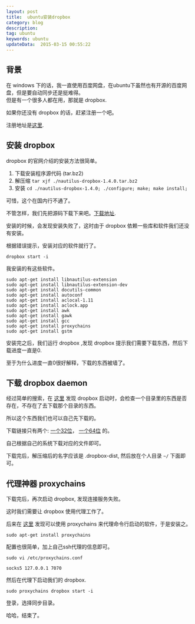 ```yaml
---  
layout: post  
title:  ubuntu安装dropbox
category: blog  
description: 
tag: ubuntu
keywords: ubuntu
updateData:  2015-03-15 00:55:22 
---
```


## 背景

在 windows 下的话，我一直使用百度网盘，在ubuntu下虽然也有开源的百度网盘，但是要自动同步还是挺难得。  
但是有一个很多人都在用，那就是 dropbox.  

如果你还没有 dropbox 的话，赶紧注册一个吧。  

注册地址是[这里][my-dropbox].  


## 安装 dropbox


dropbox 的官网介绍的安装方法很简单。  


1. 下载安装程序源代码 (tar.bz2)
2. 解压缩 `tar xjf ./nautilus-dropbox-1.4.0.tar.bz2`
3. 安装 `cd ./nautilus-dropbox-1.4.0; ./configure; make; make install;`


可惜，这个在国内行不通了。  


不管怎样，我们先把源码下载下来吧。[下载地址][nautilus-dropbox-1].    


安装的时候，会发现安装失败了，这时由于 dropbox 依赖一些库和软件我们还没有安装。  

根据错误提示，安装对应的软件就行了。  


```
dropbox start -i
```


我安装的有这些软件。  

```
sudo apt-get install libnautilus-extension
sudo apt-get install libnautilus-extension-dev 
sudo apt-get install docutils-common 
sudo apt-get install autoconf
sudo apt-get install aclocal-1.11
sudo apt-get install aclock.app 
sudo apt-get install awk
sudo apt-get install gawk
sudo apt-get install gcc
sudo apt-get install proxychains
sudo apt-get install gstm
```


安装完之后，我们运行 dropbox ,发现 dropbox 提示我们需要下载东西，然后下载进度一直是0.  

至于为什么进度一直0很好解释，下载的东西被墙了。  


## 下载 dropbox daemon


经过简单的搜索，在 [这里][blog-448160-380724] 发现 dropbox 启动时，会检查一个目录里的东西是否存在，不存在了去下载那个目录的东西。  

所以这个东西我们也可以自己先下载的。  

下载链接只有两个: [一个32位][plat-32]， [一个64位][plat-64] 的。  

自己根据自己的系统下载对应的文件即可。  

下载完后，解压缩后的名字应该是 .dropbox-dist, 然后放在个人目录 `~/` 下面即可。  


## 代理神器 proxychains


下载完后，再次启动 dropbox, 发现连接服务失败。  

这时我们需要让 dropbox 使用代理工作了。  

后来在 [这里][ssh-ubuntu-dropbox] 发现可以使用 proxychains 来代理命令行启动的软件，于是安装之。 

```
sudo apt-get install proxychains
```

配置也很简单，加上自己ssh代理的信息即可。  

```
sudo vi /etc/proxychains.conf

socks5 127.0.0.1 7070
```

然后在代理下启动我们的 dropbox.  

```
sudo proxychains dropbox start -i
```

登录，选择同步目录。  

哈哈，结束了。  



[ssh-ubuntu-dropbox]: http://nocapricorn.appspot.com/2011/02/11/ssh-ubuntu-dropbox.html
[plat-64]: http://www.getdropbox.com/download?plat=lnx.x86_64
[plat-32]: http://www.getdropbox.com/download?plat=lnx.x86
[blog-448160-380724]: http://blog.sciencenet.cn/blog-448160-380724.html
[nautilus-dropbox-1]: https://www.dropbox.com/download?dl=packages/nautilus-dropbox-1.4.0.tar.bz2
[my-dropbox]: https://db.tt/g3XXhSe7
[dropbox-help]: https://www.dropbox.com/help/247
